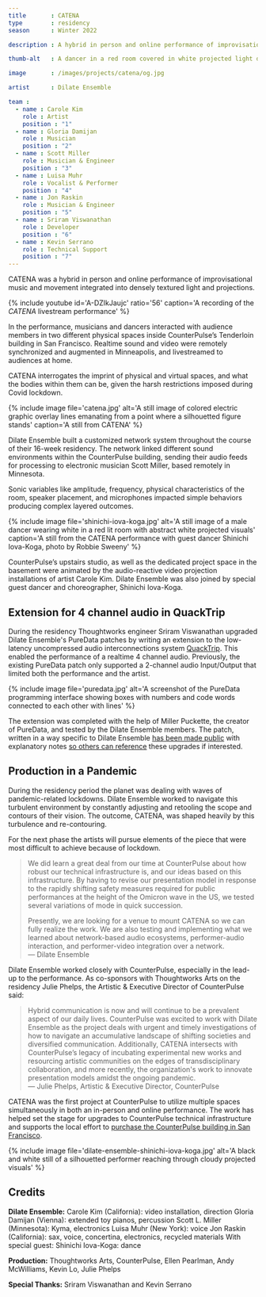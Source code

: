 ```yaml
---
title       : CATENA
type        : residency
season      : Winter 2022

description : A hybrid in person and online performance of improvisational music and movement integrated into denseley textured light and projections.

thumb-alt   : A dancer in a red room covered in white projected light dots

image       : /images/projects/catena/og.jpg

artist      : Dilate Ensemble

team :
  - name : Carole Kim
    role : Artist
    position : "1"
  - name : Gloria Damijan
    role : Musician
    position : "2"
  - name : Scott Miller
    role : Musician & Engineer
    position : "3"
  - name : Luisa Muhr
    role : Vocalist & Performer
    position : "4"
  - name : Jon Raskin
    role : Musician & Engineer
    position : "5"
  - name : Sriram Viswanathan
    role : Developer
    position : "6"
  - name : Kevin Serrano
    role : Technical Support
    position : "7"
---
```

CATENA was a hybrid in person and online performance of improvisational music and movement integrated into densely textured light and projections.

{% include youtube id='A-DZIkJaujc' ratio='56'
   caption='A recording of the *CATENA* livestream performance' %}

In the performance, musicians and dancers interacted with audience members in two different physical spaces inside CounterPulse’s Tenderloin building in San Francisco. Realtime sound and video were remotely synchronized and augmented in Minneapolis, and livestreamed to audiences at home.

CATENA interrogates the imprint of physical and virtual spaces, and what the bodies within them can be, given the harsh restrictions imposed during Covid lockdown.

{% include image file='catena.jpg'
   alt='A still image of colored electric graphic overlay lines emanating from a point where a silhouetted figure stands'
   caption='A still from CATENA' %}

Dilate Ensemble built a customized network system throughout the course of their 16-week residency. The network linked different sound environments within the CounterPulse building, sending their audio feeds for processing to electronic musician Scott Miller, based remotely in Minnesota.

Sonic variables like amplitude, frequency, physical characteristics of the room, speaker placement, and microphones impacted simple behaviors producing complex layered outcomes.

{% include image file='shinichi-iova-koga.jpg'
   alt='A still image of a male dancer wearing white in a red lit room with abstract white projected visuals'
   caption='A still from the CATENA performance with guest dancer Shinichi Iova-Koga, photo by Robbie Sweeny' %}

CounterPulse’s upstairs studio, as well as the dedicated project space in the basement were animated by the audio-reactive video projection installations of artist Carole Kim. Dilate Ensemble was also joined by special guest dancer and choreographer, Shinichi Iova-Koga.

## Extension for 4 channel audio in QuackTrip
During the residency Thoughtworks engineer Sriram Viswanathan upgraded Dilate Ensemble's PureData patches by writing an extension to the low-latency uncompressed audio interconnections system [QuackTrip](http://msp.ucsd.edu/tools/quacktrip/). This enabled the performance of a realtime 4 channel audio. Previously, the existing PureData patch only supported a 2-channel audio Input/Output that limited both the performance and the artist. 

{% include image file='puredata.jpg'
   alt='A screenshot of the PureData programming interface showing boxes with numbers and code words connected to each other with lines' %}

The extension was completed with the help of Miller Puckette, the creator of PureData, and tested by the Dilate Ensemble members. The patch, written in a way specific to Dilate Ensemble [has been made public](https://github.com/FrailWords/quack_trip/blob/main/documentation/CHANGES.4.CHAN.md) with explanatory notes [so others can reference](https://github.com/FrailWords/quack_trip/blob/main/documentation/CHANGES.UI.CONTROLS.md) these upgrades if interested.

## Production in a Pandemic
During the residency period the planet was dealing with waves of pandemic-related lockdowns. Dilate Ensemble worked to navigate this turbulent environment by constantly adjusting and retooling the scope and contours of their  vision. The outcome, CATENA, was shaped heavily by this turbulence and re-contouring.

For the next phase the artists will pursue elements of the piece that were most difficult to achieve because of lockdown.

> We did learn a great deal from our time at CounterPulse about how robust our technical infrastructure is, and our ideas based on this infrastructure. By having to revise our presentation model in response to the rapidly shifting safety measures required for public performances at the height of the Omicron wave in the US, we tested several variations of mode in quick succession.
> 
> Presently, we are looking for a venue to mount CATENA so we can fully realize the work. We are also testing and implementing what we learned about network-based audio ecosystems, performer-audio interaction, and performer-video integration over a network.<br><span class='quotee'>— Dilate Ensemble</span>

Dilate Ensemble worked closely with CounterPulse, especially in the lead-up to the performance. As co-sponsors with Thoughtworks Arts on the residency Julie Phelps, the Artistic & Executive Director of CounterPulse said:

> Hybrid communication is now and will continue to be a prevalent aspect of our daily lives. CounterPulse was excited to work with Dilate Ensemble as the project deals with urgent and timely investigations of how to navigate an accumulative landscape of shifting societies and diversified communication. Additionally, CATENA intersects with CounterPulse’s legacy of incubating experimental new works and resourcing artistic communities on the edges of transdisciplinary collaboration, and more recently, the organization's work to innovate presentation models amidst the ongoing pandemic.<br><span class='quotee'>— Julie Phelps, Artistic & Executive Director, CounterPulse</span>

CATENA was the first project at CounterPulse to utilize multiple spaces simultaneously in both an in-person and online performance. The work has helped set the stage for upgrades to CounterPulse technical infrastructure and supports the local effort to [purchase the CounterPulse building in San Francisco](https://counterpulse.org/event/buyourbuilding/).

{% include image file='dilate-ensemble-shinichi-iova-koga.jpg'
   alt='A black and white still of a silhouetted performer reaching through cloudy projected visuals' %}

## Credits
**Dilate Ensemble:**
Carole Kim (California): video installation, direction
Gloria Damijan (Vienna): extended toy pianos, percussion
Scott L. Miller (Minnesota): Kyma, electronics
Luisa Muhr (New York): voice
Jon Raskin (California): sax, voice, concertina, electronics, recycled materials
With special guest: Shinichi Iova-Koga: dance

**Production:** Thoughtworks Arts, CounterPulse, Ellen Pearlman, Andy McWilliams, Kevin Lo, Julie Phelps

**Special Thanks:** Sriram Viswanathan and Kevin Serrano